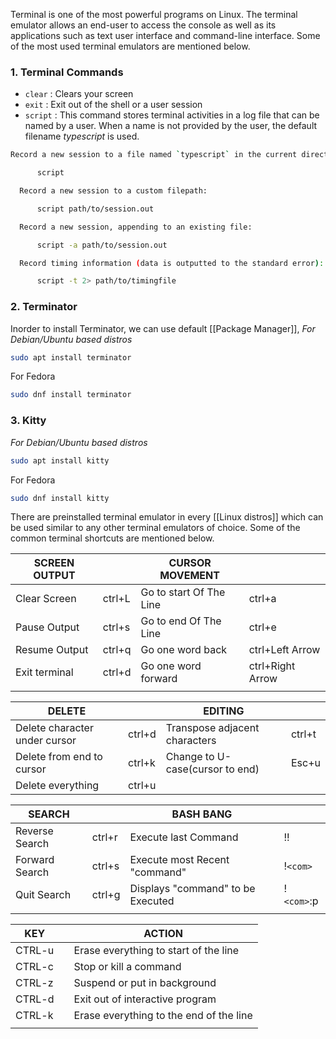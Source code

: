Terminal is one of the most powerful programs on Linux. The terminal emulator allows an end-user to access the console as well as its applications such as text user interface and command-line interface. Some of the most used terminal emulators are mentioned below. 

### 1. Terminal Commands

- `clear` : Clears your screen
- `exit` : Exit out of the shell or a user session
- `script` : This command stores terminal activities in a log file that can be named by a user. When a name is not provided by the user, the default filename *typescript* is used.

```bash
Record a new session to a file named `typescript` in the current directory:

      script

  Record a new session to a custom filepath:

      script path/to/session.out

  Record a new session, appending to an existing file:

      script -a path/to/session.out

  Record timing information (data is outputted to the standard error):

      script -t 2> path/to/timingfile
```

### 2. Terminator

Inorder to install Terminator, we can use default [[Package Manager]], 
*For Debian/Ubuntu based distros*
```bash
sudo apt install terminator
```

For Fedora
```bash
sudo dnf install terminator
```

### 3.  Kitty 

*For Debian/Ubuntu based distros*
```bash
sudo apt install kitty
```

For Fedora
```bash
sudo dnf install kitty
```

There are preinstalled terminal emulator in every [[Linux distros]] which can be used similar to any other terminal emulators of choice. Some of the common terminal shortcuts are mentioned below.

| SCREEN OUTPUT |        | CURSOR MOVEMENT         |         |
| ------------- | ------ | ----------------------- | ------- |
| Clear Screen  | ctrl+L | Go to start Of The Line | ctrl+a  |
| Pause Output  | ctrl+s | Go to end Of The Line   | ctrl+e  |
| Resume Output | ctrl+q | Go one word back        | ctrl+Left Arrow |
| Exit terminal | ctrl+d | Go one word forward     | ctrl+Right Arrow |
|               |        |                         |         |

| DELETE                        |        | EDITING                         |        |
| ----------------------------- | ------ | ------------------------------- | ------ |
| Delete character under cursor | ctrl+d | Transpose adjacent characters   | ctrl+t |
| Delete from end to cursor     | ctrl+k | Change to U-case(cursor to end) | Esc+u  |
| Delete everything             | ctrl+u |                                 |        |

| SEARCH         |        | BASH BANG                         |            |
| -------------- | ------ | --------------------------------- | ---------- |
| Reverse Search | ctrl+r | Execute last Command              | !!         |
| Forward Search | ctrl+s | Execute most Recent "command"     | !`<com>`   |
| Quit Search    | ctrl+g | Displays "command" to be Executed | !`<com>`:p |
|                |        |                                   |            |

| KEY |     | ACTION               |
| ---------- | --- | -------------------- |
| CTRL-u         |     | Erase everything to start of the line          |
| CTRL-c        |     | Stop or kill a command      |
| CTRL-z         |     |  Suspend or put in background                |
| CTRL-d   |     | Exit out of interactive program |
| CTRL-k     |     | Erase everything to the end of the line        |
|            |     |                      |


